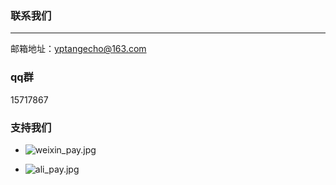 ### 联系我们 ###
------------
邮箱地址：yptangecho@163.com

### qq群
15717867

### 支持我们
* ![weixin_pay.jpg](https://echooly.gitbooks.io/mac-linux/statics/weixin_pay.jpg)

* ![ali_pay.jpg](https://echooly.gitbooks.io/mac-linux/statics/ali_pay.jpg)
